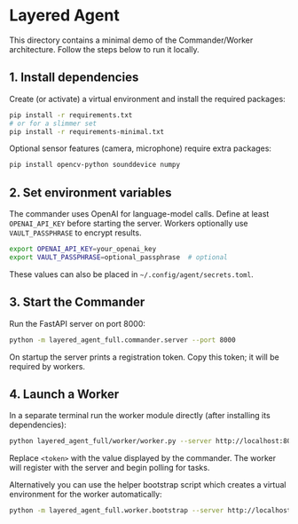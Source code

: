 # Layered Agent

This directory contains a minimal demo of the Commander/Worker architecture. Follow the steps below to run it locally.

## 1. Install dependencies

Create (or activate) a virtual environment and install the required packages:

```bash
pip install -r requirements.txt
# or for a slimmer set
pip install -r requirements-minimal.txt
```

Optional sensor features (camera, microphone) require extra packages:

```bash
pip install opencv-python sounddevice numpy
```

## 2. Set environment variables

The commander uses OpenAI for language-model calls. Define at least `OPENAI_API_KEY` before starting the server. Workers optionally use `VAULT_PASSPHRASE` to encrypt results.

```bash
export OPENAI_API_KEY=your_openai_key
export VAULT_PASSPHRASE=optional_passphrase  # optional
```

These values can also be placed in `~/.config/agent/secrets.toml`.

## 3. Start the Commander

Run the FastAPI server on port 8000:

```bash
python -m layered_agent_full.commander.server --port 8000
```

On startup the server prints a registration token. Copy this token; it will be required by workers.

## 4. Launch a Worker

In a separate terminal run the worker module directly (after installing its dependencies):

```bash
python layered_agent_full/worker/worker.py --server http://localhost:8000 --layer L-3 --token <token>
```

Replace `<token>` with the value displayed by the commander. The worker will register with the server and begin polling for tasks.

Alternatively you can use the helper bootstrap script which creates a virtual environment for the worker automatically:

```bash
python -m layered_agent_full.worker.bootstrap --server http://localhost:8000 --token <token>
```


